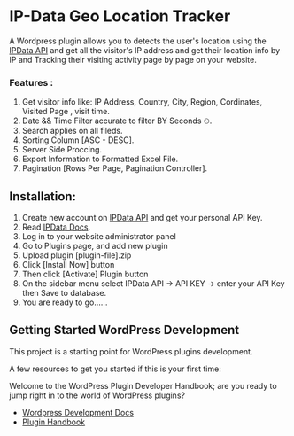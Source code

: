 # IP-Data Geo Location Tracker

A Wordpress plugin allows you to detects the user's location using the [IPData API](https://ipdata.co) and get all the visitor's IP address and get their location info by IP
and Tracking their visiting activity page by page on your website.

### Features :
1. Get visitor info like: IP Address, Country, City, Region, Cordinates, Visited Page , visit time.<br />
2. Date && Time Filter accurate to filter BY Seconds ⏲.
3. Search applies on all fileds.
4. Sorting Column [ASC - DESC].
5. Server Side Proccing.
6. Export Information to Formatted Excel File.
7. Pagination [Rows Per Page, Pagination Controller].

## Installation:
1. Create new account on [IPData API](https://ipdata.co) and get your personal API Key.
2. Read [IPData Docs](https://docs.ipdata.co).
3. Log in to your website administrator panel
4. Go to Plugins page, and add new plugin
5. Upload plugin [plugin-file].zip
6. Click [Install Now] button
7. Then click [Activate] Plugin button
8. On the sidebar menu select IPData API -> API KEY ->  enter your API Key then Save to database.
9. You are ready to go......


## Getting Started WordPress Development

This project is a starting point for WordPress plugins development.

A few resources to get you started if this is your first time:

Welcome to the WordPress Plugin Developer Handbook; are you ready to jump right in to the world of WordPress plugins?

- [Wordpress Development Docs](https://developer.wordpress.org/)
- [Plugin Handbook](https://developer.wordpress.org/plugins/)


 

